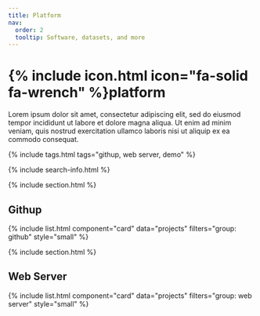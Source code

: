 ```yaml
---
title: Platform
nav:
  order: 2
  tooltip: Software, datasets, and more
---
```


# {% include icon.html icon="fa-solid fa-wrench" %}platform

Lorem ipsum dolor sit amet, consectetur adipiscing elit, sed do eiusmod tempor incididunt ut labore et dolore magna aliqua.
Ut enim ad minim veniam, quis nostrud exercitation ullamco laboris nisi ut aliquip ex ea commodo consequat.

{% include tags.html tags="githup, web server, demo" %}

{% include search-info.html %}

{% include section.html %}

## Githup
{% include list.html component="card" data="projects" filters="group: github" style="small" %}

{% include section.html %}

## Web Server

{% include list.html component="card" data="projects" filters="group: web server" style="small" %}

